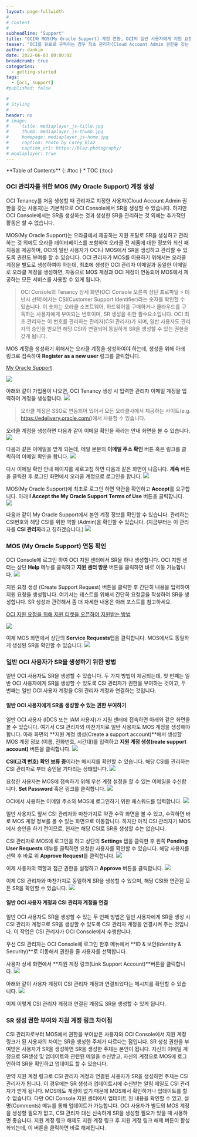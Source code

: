 ```yaml
---
layout: page-fullwidth
#
# Content
#
subheadline: "Support"
title: "OCI와 MOS(My Oracle Support) 계정 연동, OCI의 일반 사용자에게 지원 요청(SR) 권한 할당 방법"
teaser: "OCI를 유료로 구독하는 경우 최초 관리자(Cloud Account Admin 권한을 갖는 사용자)는 OCI Console에서 지원 요청 티켓을 생성하여 오라클로부터 다양한 지원을 받을 수 있습니다. 이번 글에서는 관리자의 OCI 계정을 MOS(My Oracle Support) 계정과 연동하는 방법과, OCI 일반 사용자에게 지원 요청(SR)을 생성할 수 있는 권한을 부여하는 방법에 대해서 설명합니다."
author: dankim
date: 2022-06-03 00:00:02
breadcrumb: true
categories:
  - getting-started
tags:
  - [oci, support]
#published: false

#
# Styling
#
header: no
# image:
#     title: mediaplayer_js-title.jpg
#     thumb: mediaplayer_js-thumb.jpg
#     homepage: mediaplayer_js-home.jpg
#     caption: Photo by Corey Blaz
#     caption_url: https://blaz.photography/
# mediaplayer: true
---
```


<div class="panel radius" markdown="1">
**Table of Contents**
{: #toc }
*  TOC
{:toc}
</div>

### OCI 관리자를 위한 MOS (My Oracle Support) 계정 생성
OCI Tenancy를 처음 생성할 때 관리자로 지정한 사용자(Cloud Account Admin 권한을 갖는 사용자)는 기본적으로 OCI Console에서 SR을 생성할 수 있습니다. 하지만 OCI Console에서는 SR을 생성하는 것과 생성한 SR을 관리하는 것 외에는 추가적인 활동은 할 수 없습니다. 

MOS(My Oracle Support)는 오라클에서 제공하는 지원 포탈로 SR을 생성하고 관리하는 것 외에도 오라클 데이터베이스를 포함하여 오라클 전 제품에 대한 정보와 최신 패치등을 제공하며, OCI의 일반 사용자가 OCI나 MOS에서 SR을 생성하고 관리할 수 있도록 권한도 부여를 할 수 있습니다. OCI 관리자가 MOS를 이용하기 위해서는 오라클 계정을 별도로 생성하여야 하는데, 최초에 생성한 OCI 관리자 이메일과 동일한 이메일로 오라클 계정을 생성하면, 자동으로 MOS 계정과 OCI 계정이 연동되어 MOS에서 제공하는 모든 서비스를 사용할 수 있게 됩니다.

> OCI Console의 Tenancy 상세 화면(OCI Console 오른쪽 상단 프로파일 > 테넌시 선택)에서는 CSI(Customer Support Identifier)라는 숫자를 확인할 수 있습니다. 이 숫자는 오라클 소프트웨어, 하드웨어를 구매하거나 클라우드를 구독하는 사용자에게 부여되는 번호이며, SR 생성을 위한 필수요소입니다. OCI 최초 관리자는 이 번호를 관리하는 관리자(CSI 관리자)가 되며, 일반 사용자도 관리자의 승인을 받으면 해당 CSI와 연결되어 동일하게 SR을 생성할 수 있는 권한을 갖게 됩니다.

MOS 계정을 생성하기 위해서는 오라클 계정을 생성하여야 하는데, 생성을 위해 아래 링크로 접속하여 **Register as a new user** 링크를 클릭합니다.

[My Oracle Support](http://support.oracle.com)

![]({{site.urlblogimg2022_2023}}/assets/img/getting-started/2022/configuring-support-account-0.png " ")

아래와 같이 가입폼이 나오면, OCI Tenancy 생성 시 입력한 관리자 이메일 계정을 입력하여 계정을 생성합니다.
![]({{site.urlblogimg2022_2023}}/assets/img/getting-started/2022/configuring-support-account-0-1.png " ")

> 오라클 계정은 SSO로 연동되어 있어서 모든 오라클사에서 제공하는 사이트(e.g. https://edelivery.oracle.com/)에서 사용할 수 있습니다.

오라클 계정을 생성하면 다음과 같이 이메일 확인을 하라는 안내 화면을 볼 수 있습니다.
![]({{site.urlblogimg2022_2023}}/assets/img/getting-started/2022/configuring-support-account-1.png " ")

다음과 같은 이메일을 받게 되는데, 메일 본문의 **이메일 주소 확인** 버튼 혹은 링크를 클릭하여 이메일 확인을 합니다.
![]({{site.urlblogimg2022_2023}}/assets/img/getting-started/2022/configuring-support-account-3.png " ")

다시 이메일 확인 안내 페이지를 새로고침 하면 다음과 같은 화면이 나옵니다. **계속** 버튼을 클릭한 후 로그인 화면에서 오라클 계정으로 로그인을 합니다.
![]({{site.urlblogimg2022_2023}}/assets/img/getting-started/2022/configuring-support-account-2.png " ")

MOS(My Oracle Support)에 최초로 로그인 하면 약관을 확인하고 **Accept**를 요구합니다. 아래 **I Accept the My Oracle Support Terms of Use** 버튼을 클릭합니다.
![]({{site.urlblogimg2022_2023}}/assets/img/getting-started/2022/configuring-support-account-4.png " ")

다음과 같이 My Oracle Support에서 본인 계정 정보를 확인할 수 있습니다. 관리하는 CSI번호와 해당 CSI를 위한 역할 (Admin)을 확인할 수 있습니다. (지금부터는 이 관리자를 **CSI 관리자**라고 칭하겠습니다.)
![]({{site.urlblogimg2022_2023}}/assets/img/getting-started/2022/configuring-support-account-6.png " ")

### MOS (My Oracle Support) 연동 확인
OCI Console에 로그인 하여 OCI 지원 센터에서 SR을 하나 생성합니다. OCI 지원 센터는 상단 **Help** 메뉴를 클릭하고 **지원 센터 방문** 버튼을 클릭하면 바로 이동 가능합니다.
![]({{site.urlblogimg2022_2023}}/assets/img/getting-started/2022/configuring-support-account-6-1.png " ")

지원 요청 생성 (Create Support Request) 버튼을 클릭한 후 간단히 내용을 입력하여 지원 요청을 생성합니다. 여기서는 테스트를 위해서 간단히 요청글을 작성하여 SR을 생성합니다. SR 생성과 관련해서 좀 더 자세한 내용은 아래 포스트를 참고하세요.

[OCI 지원 요청을 위해 지원 티켓을 오픈하여 지원받는 방법](https://the-team-oasis.github.io/getting-started/open-support-ticket/)

![]({{site.urlblogimg2022_2023}}/assets/img/getting-started/2022/configuring-support-account-6-2.png " ")

이제 MOS 화면에서 상단의 **Service Requests**탭을 클릭합니다. MOS에서도 동일하게 생성된 SR을 확인할 수 있습니다.
![]({{site.urlblogimg2022_2023}}/assets/img/getting-started/2022/configuring-support-account-6-3.png " ")


### 일반 OCI 사용자가 SR을 생성하기 위한 방법
일반 OCI 사용자도 SR을 생성할 수 있습니다. 두 가지 방법이 제공되는데, 첫 번째는 일반 OCI 사용자에게 SR을 생성할 수 있도록 CSI 관리자가 권한을 부여하는 것이고, 두 번째는 일반 OCI 사용자 계정을 CSI 관리자 계정과 연결하는 것입니다.

#### 일반 OCI 사용자에게 SR을 생성할 수 있는 권한 부여하기
일반 OCI 사용자 (IDCS 또는 IAM 사용자)가 지원 센터에 접속하면 아래와 같은 화면을 볼 수 있습니다. 여기서 CSI 관리자와 마찬가지로 일반 사용자도 MOS 계정을 생성해야 합니다. 아래 화면의 **지원 계정 생성(Create a support account)**에서 생성할 MOS 계정 정보 (이름, 전화번호, 시간대)를 입력하고 **지원 계정 생성(reate support account)** 버튼을 클릭합니다.
![]({{site.urlblogimg2022_2023}}/assets/img/getting-started/2022/configuring-support-account-8.png " ")

**CSI(고객 번호) 확인 보류 중**이라는 메시지를 확인할 수 있습니다. 해당 CSI를 관리하는 CSI 관리자로 부터 승인을 기다리는 상태입니다.
![]({{site.urlblogimg2022_2023}}/assets/img/getting-started/2022/configuring-support-account-8-1.png " ")

요청한 사용자는 MOS에 접속하기 위해 우선 계정 설정을 할 수 있는 이메일을 수신합니다. **Set Password** 혹은 링크를 클릭합니다. 
![]({{site.urlblogimg2022_2023}}/assets/img/getting-started/2022/configuring-support-account-11.png " ")

OCI에서 사용하는 이메일 주소와 MOS에 로그인하기 위한 패스워드를 입력합니다.
![]({{site.urlblogimg2022_2023}}/assets/img/getting-started/2022/configuring-support-account-12.png " ")

일반 사용자도 앞서 CSI 관리자와 마찬가지로 약관 수락 화면을 볼 수 있고, 수락하면 바로 MOS 계정 정보를 볼 수 있는 화면으로 이동합니다. 하지만 아직 CSI 관리자가 MOS에서 승인을 하기 전이므로, 현재는 해당 CSI로 SR을 생성할 수는 없습니다.

CSI 관리자로 MOS에 로그인을 하고 상단의 **Settings** 탭을 클릭한 후 왼쪽 **Pending User Requests** 메뉴를 클릭하면 요청한 사용자를 확인할 수 있습니다. 해당 사용자를 선택 후 바로 위 **Approve Request**를 클릭합니다.
![]({{site.urlblogimg2022_2023}}/assets/img/getting-started/2022/configuring-support-account-13.png " ")

이제 사용자의 역할과 접근 권한을 설정하고 **Approve** 버튼을 클릭합니다.
![]({{site.urlblogimg2022_2023}}/assets/img/getting-started/2022/configuring-support-account-14.png " ")

이제 CSI 관리자와 마찬가지로 동일하게 SR을 생성할 수 있으며, 해당 CSI와 연관된 모든 SR을 확인할 수 있습니다.
![]({{site.urlblogimg2022_2023}}/assets/img/getting-started/2022/configuring-support-account-15.png " ")

#### 일반 OCI 사용자 계정과 CSI 관리자 계정을 연결
일반 OCI 사용자도 SR을 생성할 수 있는 두 번째 방법은 일반 사용자에게 SR을 생성 시 CSI 관리자 계정으로 SR을 생성할 수 있도록 CSI 관리자 계정을 연결시켜 주는 것입니다. 이 작업은 CSI 관리자가 OCI Console에서 수행합니다.

우선 CSI 관리자는 OCI Console에 로그인 한후 메뉴에서 **ID & 보안(Identity & Security)**로 이동해서 권한을 줄 사용자를 선택합니다.

사용자 상세 화면에서 **지원 계정 링크(Link Support Account)**버튼을 클릭합니다.
![]({{site.urlblogimg2022_2023}}/assets/img/getting-started/2022/configuring-support-account-16.png " ")

아래와 같이 사용자 계정이 CSI 관리자 계정과 연결되었다는 메시지를 확인할 수 있습니다.
![]({{site.urlblogimg2022_2023}}/assets/img/getting-started/2022/configuring-support-account-17.png " ")

이제 이렇게 CSI 관리자 계정과 연결된 계정도 SR을 생성할 수 있게 됩니다.

### SR 생성 권한 부여와 지원 계정 링크 차이점
CSI 관리자로부터 MOS에서 권한을 부여받은 사용자와 OCI Console에서 지원 계정 링크가 된 사용자의 차이는 SR을 생성한 주체가 다르다는 점입니다. SR 생성 권한을 부여받은 사용자가 SR을 생성하면 SR을 생성한 주체는 본인이 됩니다. 자신의 이메일 계정으로 SR생성 및 업데이트와 관련된 메일을 수신받고, 자신의 계정으로 MOS에 로그인하여 SR을 확인하고 업데이트 할 수 있습니다.

만약 지원 계정 링크로 CSI 관리자 계정과 연결된 사용자가 SR을 생성하면 주체는 CSI 관리자가 됩니다. 이 경우에는 SR 생성과 업데이트시에 수신받는 알림 메일도 CSI 관리자가 받게 됩니다. MOS에도 계정이 없기 때문에 MOS에서 확인하거나 업데이트를 할 수 없습니다. 다만 OCI Console 지원 센터에서 업데이트 된 내용을 확인할 수 있고, 설명(Comments) 메뉴를 통해 업데이트가 가능합니다. OCI 사용자가 별도의 MOS 계정을 생성할 필요가 없고, CSI 관리자 대신 신속하게 SR을 생성할 필요가 있을 때 사용하면 좋습니다. 지원 계정 링크 해제도 지원 계정 링크 후 지원 계정 링크 해제 버튼이 활성화되는데, 이 버튼을 클릭하면 바로 해제됩니다.